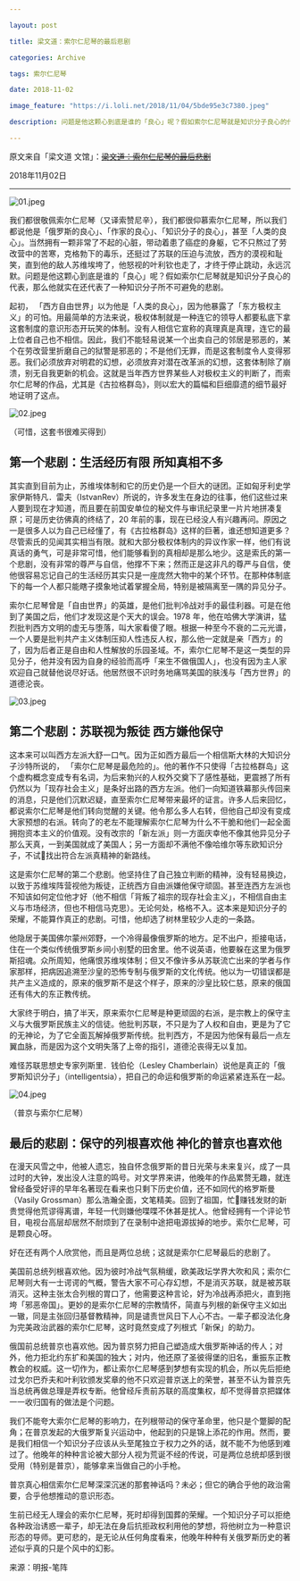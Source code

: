 ```yaml
---

layout: post

title: 梁文道：索尔仁尼琴的最后悲剧

categories: Archive

tags: 索尔仁尼琴

date: 2018-11-02

image_feature: "https://i.loli.net/2018/11/04/5bde95e3c7380.jpeg"

description: 问题是他这颗心到底是谁的「良心」呢？假如索尔仁尼琴就是知识分子良心的代表，那么他就实在还代表了一种知识分子所不可避免的悲剧。

---
```


原文来自「梁文道 文馆」：~~[梁文道：索尔仁尼琴的最后悲剧](http://wechatscope.jmsc.hku.hk:8000/html?fn=gh_17d1ae146cc2_2018-11-02_2666253730_oP7gp08T2w.y.tar.gz)~~

2018年11月02日

---

![01.jpeg](https://i.loli.net/2018/11/04/5bde95e3c7380.jpeg)

我们都很敬佩索尔仁尼琴（又译索赞尼辛），我们都很仰慕索尔仁尼琴，所以我们都说他是「俄罗斯的良心」、「作家的良心」、「知识分子的良心」，甚至「人类的良心」。当然拥有一颗非常了不起的心脏，带动着患了癌症的身躯，它不只熬过了劳改营中的苦寒，克格勃下的毒乐，还挺过了苏联的压迫与流放，西方的漠视和耻笑，直到他的敌人苏维埃垮了，他怒视的叶利钦也走了，才终于停止跳动，永远沉默。问题是他这颗心到底是谁的「良心」呢？假如索尔仁尼琴就是知识分子良心的代表，那么他就实在还代表了一种知识分子所不可避免的悲剧。

起初， 「西方自由世界」以为他是「人类的良心」，因为他暴露了「东方极权主义」的可怕。用最简单的方法来说，极权体制就是一种连它的领导人都要私底下拿这套制度的意识形态开玩笑的体制。没有人相信它宣称的真理真是真理，连它的最上位者自己也不相信。因此，我们不能轻易说某一个出卖自己的邻居是邪恶的，某个在劳改营里折磨自己的狱警是邪恶的；不是他们无罪，而是这套制度令人变得邪恶。我们必须放弃对明君的幻想，必须放弃对潜在改革派的幻想，这套体制除了崩溃，别无自我更新的机会。这就是当年西方世界某些人对极权主义的判断了，而索尔仁尼琴的作品，尤其是《古拉格群岛》，则以宏大的篇幅和巨细靡遗的细节最好地证明了这点。

![02.jpeg](https://i.loli.net/2018/11/04/5bde95e35fc2b.jpeg)

<figcaption>（可惜，这套书很难买得到）</figcaption>

## 第一个悲剧：生活经历有限 所知真相不多

其实直到目前为止，苏维埃体制和它的历史仍是一个巨大的谜团。正如匈牙利史学家伊斯特凡．雷夫（IstvanRev）所说的，许多发生在身边的往事，他们这些过来人要到现在才知道，而且要在前国安单位的秘文件与审讯纪录里一片片地拼凑复原；可是历史彷佛真的终结了，20 年前的事，现在已经没人有兴趣再问。原因之一是很多人以为自己已经懂了，有《古拉格群岛》这样的巨著，谁还想知道更多？尽管索氏的见闻其实相当有限。就和大部分极权体制内的异议作家一样，他们有说真话的勇气，可是非常可惜，他们能够看到的真相却是那么地少。这是索氏的第一个悲剧，没有非常的尊严与自信，他撑不下来；然而正是这非凡的尊严与自信，使他很容易忘记自己的生活经历其实只是一座庞然大物中的某个环节。在那种体制底下的每一个人都只能瞎子摸象地试着掌握全局，特别是被隔离至一隅的异见分子。

索尔仁尼琴曾是「自由世界」的英雄，是他们批判冷战对手的最佳利器。可是在他到了美国之后，他们才发现这是个天大的误会。1978 年，他在哈佛大学演讲，猛烈批判西方文明的虚无与堕落，叫大家看傻了眼。根据一种至今不衰的二元光谱，一个人要是批判共产主义体制压抑人性违反人权，那么他一定就是亲「西方」的了，因为后者正是自由和人性解放的乐园圣域。不，索尔仁尼琴不是这一类型的异见分子，他并没有因为自身的经验而高呼「来生不做俄国人」，也没有因为主人家欢迎自己就替他说尽好话。他居然很不识时务地痛骂美国的肤浅与「西方世界」的道德沦丧。

![03.jpeg](https://i.loli.net/2018/11/04/5bde95e4a83cc.jpeg)

## 第二个悲剧：苏联视为叛徒 西方嫌他保守

这本来可以叫西方左派大舒一口气。因为正如西方最后一个相信斯大林的大知识分子沙特所说的， 「索尔仁尼琴是最危险的」。他的著作不只使得「古拉格群岛」这个虚构概念变成专有名词，为后来勃兴的人权外交奠下了感性基础，更震撼了所有仍然以为「现存社会主义」是条好出路的西方左派。他们一向知道铁幕那头传回来的消息，只是他们沉默迟疑，直至索尔仁尼琴带来最坏的证言。许多人后来回忆，都说索尔仁尼琴是他们转向觉醒的关键。他令那么多人右转，但他自己却没有变成大家预想的右派。转向了的老左不能理解索尔仁尼琴为什么不干脆和他们一起全面拥抱资本主义的价值观。没有改宗的「新左派」则一方面庆幸他不像其他异见分子那么天真，一到美国就成了美国人；另一方面却不满他不像哈维尔等东欧知识分子，不试找出符合左派真精神的新路线。

这是索尔仁尼琴的第二个悲剧。他坚持住了自己独立判断的精神，没有轻易换边，以致于苏维埃阵营视他为叛徒，正统西方自由派嫌他保守顽固。甚至连西方左派也不知该如何定位他才好（他不相信「背叛了祖宗的现存社会主义」，不相信自由主义与市场经济，但也不相信马克思）。无论何处，格格不入。这本来是知识分子的荣耀，不能算作真正的悲剧。可惜，他却选了树林里较少人走的一条路。

他隐居于美国佛尔蒙州郊野，一个冷得最像俄罗斯的地方。足不出户，拒接电话，住在一个类似传统俄罗斯乡间小别墅的田舍里。他不说英语，他要躲在这里为俄罗斯招魂。众所周知，他痛恨苏维埃体制；但又不像许多从苏联流亡出来的学者与作家那样，把病因追溯至沙皇的恐怖专制与俄罗斯的文化传统。他以为一切错误都是共产主义造成的，原来的俄罗斯不是这个样子，原来的沙皇比较仁慈，原来的俄国还有伟大的东正教传统。

大家终于明白，搞了半天，原来索尔仁尼琴是种更顽固的右派，是宗教上的保守主义与大俄罗斯民族主义的信徒。他批判苏联，不只是为了人权和自由，更是为了它的无神论，为了它全面瓦解掉俄罗斯传统。批判西方，不是因为他保有最后一点左翼血脉，而是因为这个文明失落了上帝的指引，道德沦丧得无以复加。

难怪苏联思想史专家列斯里．钱伯伦（Lesley Chamberlain）说他是真正的「俄罗斯知识分子」（intelligentsia），把自己的命运和俄罗斯的命运紧紧连系在一起。

![04.jpeg](https://i.loli.net/2018/11/04/5bde95e3d3083.jpeg)

<figcaption>（普京与索尔仁尼琴）</figcaption>

## 最后的悲剧：保守的列根喜欢他 神化的普京也喜欢他

在漫天风雪之中，他被人遗忘，独自怀念俄罗斯的昔日光荣与未来复兴，成了一具过时的大钟，发出没人注意的鸣号。对文学界来讲，他晚年的作品累赘无趣，就连曾经备受好评的早年名著现在看来也只剩下历史价值，还不如同代的格罗斯曼（Vasily Grossman）那么浩瀚全面，文笔精美。回到了祖国，忙赚钱发财的新贵觉得他荒谬得离谱，年轻一代则嫌他喋喋不休甚是扰人。他曾经拥有一个评论节目，电视台高层却居然不耐烦到了在录制中途把电源拔掉的地步。索尔仁尼琴，可是颗良心呀。

好在还有两个人欣赏他，而且是两位总统；这就是索尔仁尼琴最后的悲剧了。

美国前总统列根喜欢他。因为彼时冷战气氛稍缓，欧美政坛学界大吹和风；索尔仁尼琴则大有一士谔谔的气概，警告大家不可心存幻想，不是消灭苏联，就是被苏联消灭。这种主张太合列根的胃口了，他需要这种言论，好为冷战再添把火，直到拖垮「邪恶帝国」。更妙的是索尔仁尼琴的宗教情怀，简直与列根的新保守主义如出一辙，同是主张回归基督教精神，同是谴责世风日下人心不古。一辈子都没法化身为完美政治武器的索尔仁尼琴，这时竟然变成了列根式「新保」的助力。

俄国前总统普京也喜欢他。因为普京努力把自己塑造成大俄罗斯神话的传人；对外，他力拒北约东扩和美国的独大；对内，他还原了圣彼得堡的旧名，重振东正教教会的权威。这一切作为，都让索尔仁尼琴感到梦想有实现的机会，所以先后拒绝过戈尔巴乔夫和叶利钦颁发奖章的他不只欢迎普京送上的荣誉，甚至不认为普京先当总统再做总理是弄权专断。他曾经斥责前苏联的高度集权，却不觉得普京把媒体一一收归国有的做法是个问题。

我们不能夸大索尔仁尼琴的影响力，在列根带动的保守革命里，他只是个蹩脚的配角；在普京发起的大俄罗斯复兴运动中，他起到的只是锦上添花的作用。然而，要是我们相信一个知识分子应该从头至尾独立于权力之外的话，就不能不为他感到难过了。他晚年的种种言论被大部分人视为荒诞不经的传说，可是两位总统却感到很受用（特别是普京），能够拿来当做自己的小手枪。

普京真心相信索尔仁尼琴深深沉迷的那套神话吗？未必；但它的确合乎他的政治需要，合乎他想推动的意识形态。

生前已经无人理会的索尔仁尼琴，死时却得到国葬的荣耀。一个知识分子可以拒绝各种政治诱惑一辈子，却无法在身后抗拒政权利用他的梦想，将他树立为一种意识形态的导师。更可悲的，是无论从任何角度看来，他晚年种种有关俄罗斯历史的著述似乎真的只是个风中的幻影。

来源：明报-笔阵
